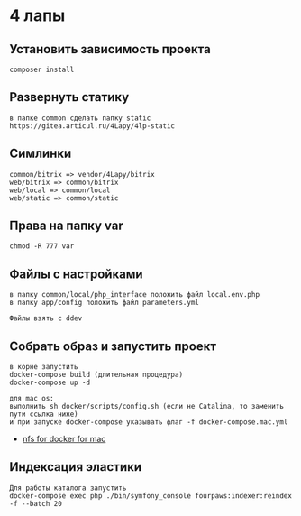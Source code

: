 # 4 лапы

## Установить зависимость проекта

```
composer install 
```

## Развернуть статику

```
в папке common сделать папку static
https://gitea.articul.ru/4Lapy/4lp-static
```
## Симлинки

```
common/bitrix => vendor/4Lapy/bitrix
web/bitrix => common/bitrix
web/local => common/local
web/static => common/static
```

## Права на папку var

```
chmod -R 777 var
```

## Файлы с настройками

```
в папку common/local/php_interface положить файл local.env.php
в папку app/config положить файл parameters.yml

Файлы взять с ddev
```

## Собрать образ и запустить проект

```
в корне запустить 
docker-compose build (длительная процедура)
docker-compose up -d

для mac os:
выполнить sh docker/scripts/config.sh (если не Catalina, то заменить пути ссылка ниже)
и при запуске docker-compose указывать флаг -f docker-compose.mac.yml
```
* [nfs for docker for mac](https://vivait.co.uk/labs/docker-for-mac-performance-using-nfs)

## Индексация эластики

```
Для работы каталога запустить
docker-compose exec php ./bin/symfony_console fourpaws:indexer:reindex -f --batch 20
```
